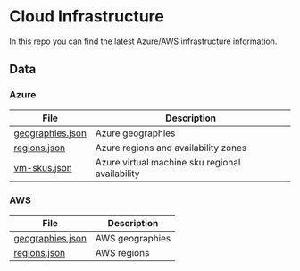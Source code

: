 # Cloud Infrastructure

In this repo you can find the latest Azure/AWS infrastructure information.

## Data

### Azure

| File | Description |
| ----------- | ----------- |
| [geographies.json](./ui/public/data/azure/geographies.json) | Azure geographies |
| [regions.json](./ui/public/data/azure/regions.json) | Azure regions and availability zones  |
| [vm-skus.json](./ui/public/data/azure/vm-skus.json) | Azure virtual machine sku regional availability |

### AWS

| File | Description |
| ----------- | ----------- |
| [geographies.json](./ui/public/data/aws/geographies.json) | AWS geographies |
| [regions.json](./ui/public/data/aws/regions.json) | AWS regions |